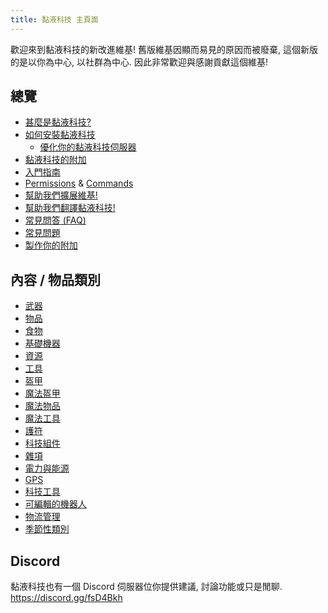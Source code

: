 ```yaml
---
title: 黏液科技 主頁面
---
```


歡迎來到黏液科技的新改進維基! 舊版維基因顯而易見的原因而被廢棄, 這個新版的是以你為中心, 以社群為中心. 因此非常歡迎與感謝貢獻這個維基!

## 總覽

* [甚麼是黏液科技?](Overview/Slimefun-in-a-nutshell.md)
* [如何安裝黏液科技](Overview/Installing-Slimefun.md)
  * [優化你的黏液科技伺服器](Overview/Server-Optimizations.md)
* [黏液科技的附加](Other-Plugins/Addons.md)
* [入門指南](Overview/Getting-Started.md)
* [Permissions](Overview/Permissions.md) & [Commands](Overview/Commands.md)
* [幫助我們擴展維基!](Overview/Expanding-the-Wiki.md)
* [幫助我們翻譯黏液科技!](Overview/Translating-Slimefun.md)
* [常見問答 (FAQ)](Overview/FAQ.md)
* [常見問題](Overview/Common-Issues.md)
* [製作你的附加](Other-Plugins/Developer-Guide/Developer-Guide.md)

## 內容 / 物品類別

* [武器](Weapons/Weapons.md)
* [物品](Items/Items.md)
* [食物](Food/Food.md)
* [基礎機器](Basic-Machines/Basic-Machines.md)
* [資源](Resources/Resources.md)
* [工具](Tools/Tools.md)
* [盔甲](Armor/Armor.md)
* [魔法盔甲](Magical-Armor/Magical-Armor.md)
* [魔法物品](Magical-Items/Magical-Items.md)
* [魔法工具](Magical-Gadgets/Magical-Gadgets.md)
* [護符](Talismans/Talismans.md)
* [科技組件](Technical-Components/Technical-Components.md)
* [雜項](Miscellaneous-Items/Miscellaneous-Items.md)
* [電力與能源](Electric-Machines/Electric-Machines.md)
* [GPS](GPS/GPS.md)
* [科技工具](Technical-Gadgets/Technical-Gadgets.md)
* [可編輯的機器人](Technical-Components/Androids/Androids.md)
* [物流管理](Cargo-Management/Cargo-Management.md)
* [季節性類別](Seasonal-Categories/Seasonal-Categories.md)

## Discord

黏液科技也有一個 Discord 伺服器位你提供建議, 討論功能或只是閒聊. <https://discord.gg/fsD4Bkh>
